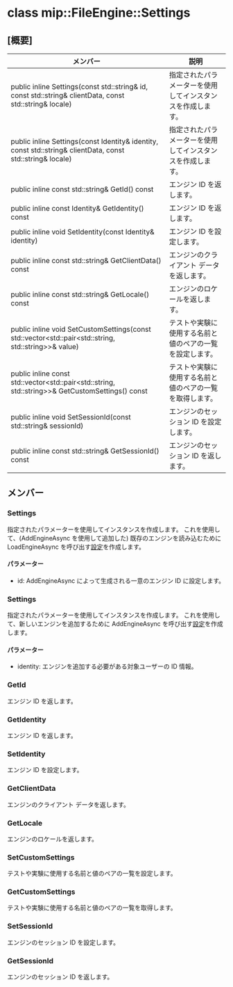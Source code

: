 # <a name="class-mipfileenginesettings"></a>class mip::FileEngine::Settings 
  
## <a name="summary"></a>[概要]
 メンバー                        | 説明                                
--------------------------------|---------------------------------------------
public inline Settings(const std::string& id, const std::string& clientData, const std::string& locale)  |  指定されたパラメーターを使用してインスタンスを作成します。
public inline Settings(const Identity& identity, const std::string& clientData, const std::string& locale)  |  指定されたパラメーターを使用してインスタンスを作成します。
public inline const std::string& GetId() const  |  エンジン ID を返します。
public inline const Identity& GetIdentity() const  |  エンジン ID を返します。
public inline void SetIdentity(const Identity& identity)  |  エンジン ID を設定します。
public inline const std::string& GetClientData() const  |  エンジンのクライアント データを返します。
public inline const std::string& GetLocale() const  |  エンジンのロケールを返します。
public inline void SetCustomSettings(const std::vector<std::pair<std::string, std::string>>& value)  |  テストや実験に使用する名前と値のペアの一覧を設定します。
public inline const std::vector<std::pair<std::string, std::string>>& GetCustomSettings() const  |  テストや実験に使用する名前と値のペアの一覧を取得します。
public inline void SetSessionId(const std::string& sessionId)  |  エンジンのセッション ID を設定します。
public inline const std::string& GetSessionId() const  |  エンジンのセッション ID を返します。
  
## <a name="members"></a>メンバー
  
### <a name="settings"></a>Settings
指定されたパラメーターを使用してインスタンスを作成します。
これを使用して、(AddEngineAsync を使用して追加した) 既存のエンジンを読み込むために LoadEngineAsync を呼び出す[設定](#classmip_1_1_file_engine_1_1_settings)を作成します。
  
#### <a name="parameters"></a>パラメーター
* id: AddEngineAsync によって生成される一意のエンジン ID に設定します。
  
### <a name="settings"></a>Settings
指定されたパラメーターを使用してインスタンスを作成します。
これを使用して、新しいエンジンを追加するために AddEngineAsync を呼び出す[設定](#classmip_1_1_file_engine_1_1_settings)を作成します。
  
#### <a name="parameters"></a>パラメーター
* identity: エンジンを追加する必要がある対象ユーザーの ID 情報。
  
### <a name="getid"></a>GetId
エンジン ID を返します。
  
### <a name="getidentity"></a>GetIdentity
エンジン ID を返します。
  
### <a name="setidentity"></a>SetIdentity
エンジン ID を設定します。
  
### <a name="getclientdata"></a>GetClientData
エンジンのクライアント データを返します。
  
### <a name="getlocale"></a>GetLocale
エンジンのロケールを返します。
  
### <a name="setcustomsettings"></a>SetCustomSettings
テストや実験に使用する名前と値のペアの一覧を設定します。
  
### <a name="getcustomsettings"></a>GetCustomSettings
テストや実験に使用する名前と値のペアの一覧を取得します。
  
### <a name="setsessionid"></a>SetSessionId
エンジンのセッション ID を設定します。
  
### <a name="getsessionid"></a>GetSessionId
エンジンのセッション ID を返します。